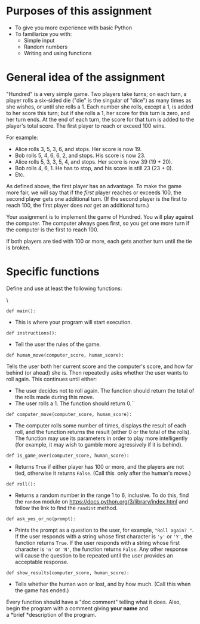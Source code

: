 Purposes of this assignment
===========================

<!-- -->

-   To give you more experience with basic Python
-   To familiarize you with:
    -   Simple input
    -   Random numbers
    -   Writing and using functions

General idea of the assignment
==============================

"Hundred" is a very simple game. Two players take turns; on each turn, a
player rolls a six-sided die ("die" is the singular of "dice") as many
times as she wishes, or until she rolls a 1. Each number she rolls,
except a 1, is added to her score this turn; but if she rolls a 1, her
score for this turn is zero, and her turn ends. At the end of each turn,
the score for that turn is added to the player's total score. The first
player to reach or exceed 100 wins.

For example:

-   Alice rolls 3, 5, 3, 6, and stops. Her score is now 19.
-   Bob rolls 5, 4, 6, 6, 2, and stops. His score is now 23.
-   Alice rolls 5, 3, 3, 5, 4, and stops. Her score is now 39 (19 + 20).
-   Bob rolls 4, 6, 1. He has to stop, and his score is still 23 (23 +
    0).
-   Etc.

As defined above, the first player has an advantage. To make the game
more fair, we will say that if the *first* player reaches or exceeds
100, the second player gets one additional turn. (If the second player
is the first to reach 100, the first player does *not* get an additional
turn.)

Your assignment is to implement the game of Hundred. You will play
against the computer. The computer always goes first, so you get one
more turn if the computer is the first to reach 100.

If both players are tied with 100 or more, each gets another turn until
the tie is broken.

Specific functions
==================

Define and use at least the following functions:

\

`def main():`

-   This is where your program will start execution.

`def instructions():`

-   Tell the user the rules of the game.

`def human_move(computer_score, human_score):`

Tells the user both her current score and the computer's score, and how
far behind (or ahead) she is. Then repeatedly asks whether the user
wants to roll again. This continues until either:

-   The user decides not to roll again. The function should return the
    total of the rolls made during this move.
-   The user rolls a 1. The function should return 0.``

`def computer_move(computer_score, human_score):`

-   The computer rolls some number of times, displays the result of each
    roll, and the function returns the result (either 0 or the total of
    the rolls). The function may use its parameters in order to play
    more intelligently (for example, it may wish to gamble more
    agressively if it is behind).

`def is_game_over(computer_score, human_score):`

-   Returns `True` if either player has 100 or more, and the players are
    not tied, otherwise it returns `False`. (Call this  only after the
    human's move.)

`def roll():`

-   Returns a random number in the range 1 to 6, inclusive. To do this,
    find the `random` module
    on <https://docs.python.org/3/library/index.html> and follow the
    link to find the `randint` method.

`def ask_yes_or_no(prompt):`

-   Prints the prompt as a question to the user, for
    example, `"Roll again? "`. If the user responds with a string whose
    first character is `'y'` or `'Y'`, the function returns `True`. If
    the user responds with a string whose first character
    is `'n'` or `'N'`, the function returns `False`. Any other response
    will cause the question to be repeated until the user provides an
    acceptable response.

`def show_results(computer_score, human_score):`

-   Tells whether the human won or lost, and by how much. (Call this
    when the game has ended.)

Every function should have a "doc comment" telling what it does. Also,
begin the program with a comment giving **your name** and
a *brief *description of the program.


